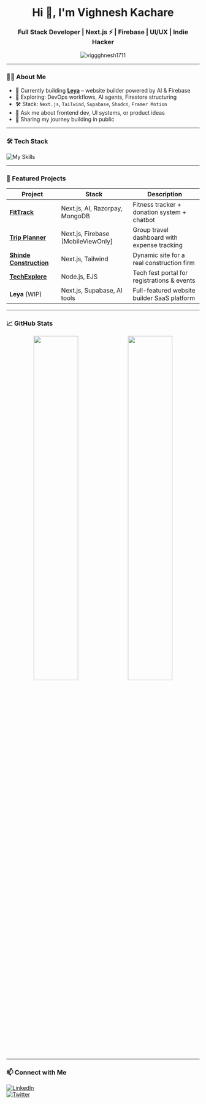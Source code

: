 <h1 align="center">Hi 👋, I'm Vighnesh Kachare</h1>
<h3 align="center">Full Stack Developer | Next.js ⚡ | Firebase | UI/UX | Indie Hacker</h3>

<p align="center">
  <img src="https://komarev.com/ghpvc/?username=viggghnesh1711&label=Profile%20views&color=0e75b6&style=flat" alt="viggghnesh1711" />
</p>

---

### 👨‍💻 About Me

- 🔭 Currently building **[Leya]()** – website builder powered by AI & Firebase
- 🚀 Exploring: DevOps workflows, AI agents, Firestore structuring
- 🛠️ Stack: `Next.js`, `Tailwind`, `Supabase`, `Shadcn`, `Framer Motion`
- 💬 Ask me about frontend dev, UI systems, or product ideas
- 📢 Sharing my journey building in public

---

### 🛠️ Tech Stack

![My Skills](https://skillicons.dev/icons?i=js,react,nextjs,nodejs,express,firebase,mongodb,tailwind,vercel,github)

---

### 💼 Featured Projects

| Project | Stack | Description |
|--------|-------|-------------|
| [**FitTrack**](https://fittrack.fun) | Next.js, AI, Razorpay, MongoDB | Fitness tracker + donation system + chatbot |
| [**Trip Planner**](#) | Next.js, Firebase [MobileViewOnly] | Group travel dashboard with expense tracking |
| [**Shinde Construction**](https://shindeconstruction.vercel.app) | Next.js, Tailwind | Dynamic site for a real construction firm |
| [**TechExplore**](https://techexplore.onrender.com) | Node.js, EJS | Tech fest portal for registrations & events |
| **Leya** (WIP) | Next.js, Supabase, AI tools | Full-featured website builder SaaS platform |

---

### 📈 GitHub Stats

<p align="center">
  <img src="https://github-readme-stats.vercel.app/api?username=viggghnesh1711&show_icons=true&theme=tokyonight" width="48%" />
  <img src="https://github-readme-streak-stats.herokuapp.com/?user=viggghnesh1711&theme=tokyonight" width="48%" />
</p>

---

### 📫 Connect with Me

[![LinkedIn](https://img.shields.io/badge/LinkedIn-blue?style=for-the-badge&logo=linkedin)](https://www.linkedin.com/feed/)  
[![Twitter](https://img.shields.io/badge/Twitter-black?style=for-the-badge&logo=twitter)](https://x.com/vighnesh_EXE)  
